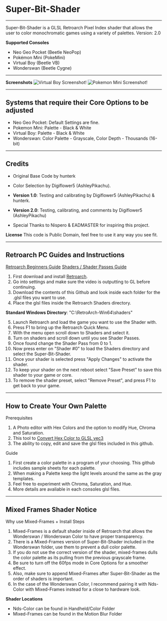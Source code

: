 # Super-Bit-Shader
-----------------------------------------------------------------------------------------------------------------------
Super-Bit-Shader is a GLSL Retroarch Pixel Index shader that allows the user to color monochromatic games using a variety of palettes.
Version: 2.0

**Supported Consoles**
* Neo Geo Pocket (Beetle NeoPop)
* Pokémon Mini (PokeMini)
* Virtual Boy (Beetle VB)
* Wonderswan (Beetle Cygne)

-----------------------------------------------------------------------------------------------------------------------
**Screenshots**
![Virtual Boy Screenshot!](https://repository-images.githubusercontent.com/759192405/6e1eaa6e-f2f6-417a-b952-391bf7cb2621)
![Pokemon Mini Screenshot!](https://i.imgur.com/qhzJsD8.png)

-----------------------------------------------------------------------------------------------------------------------
**Systems that require their Core Options to be adjusted**
-----------------------------------------------------------------------------------------------------------------------
* Neo Geo Pocket: Default Settings are fine.
* Pokemon Mini: Palette - Black & White
* Virtual Boy: Palette - Black & White
* Wonderswan: Color Palette - Grayscale, Color Depth - Thousands (16-bit)

-----------------------------------------------------------------------------------------------------------------------
**Credits**
-----------------------------------------------------------------------------------------------------------------------
* Original Base Code by hunterk
* Color Selection by Digiflower5 (AshleyPikachu).

* **Version 1.0**: Testing and calibrating by Digiflower5 (AshleyPikachu) & hunterk.
* **Version 2.0**: Testing, calibrating, and comments by Digiflower5 (AshleyPikachu)

* Special Thanks to Nispero & EADMASTER for inspiring this project.

**License**
This code is Public Domain, feel free to use it any way you see fit.

-----------------------------------------------------------------------------------------------------------------------
**Retroarch PC Guides and Instructions**
-----------------------------------------------------------------------------------------------------------------------
[Retroarch Beginners Guide](https://www.youtube.com/watch?v=YyZ6IrmsNgY)
[Shaders / Shader Passes Guide](https://www.youtube.com/watch?v=YyZ6IrmsNgY) 

1. First download and install [Retroarch](https://www.retroarch.com/).
2. Go into settings and make sure the video is outputting to GL before continuing.
3. Download the contents of this Github and look inside each folder for the .glsl files you want to use.
4. Place the glsl files inside the Retroarch Shaders directory.

**Standard Windows Directory**: "C:\RetroArch-Win64\shaders"

5. Launch Retroarch and load the game you want to use the Shader with.
6. Press F1 to bring up the Retroarch Quick Menu.
7. With the menu open scroll down to Shaders and select it.
8. Turn on shaders and scroll down until you see Shader Passes. 
9. Once found change the Shader Pass from 0 to 1.
10. Now press enter on "Shader #0" to load the Shaders directory and select the Super-Bit-Shader.
11. Once your shader is selected press "Apply Changes" to activate the shader.
12. To keep your shader on the next reboot select "Save Preset" to save this shader to your game or core.
13. To remove the shader preset, select "Remove Preset", and press F1 to get back to your game.

-----------------------------------------------------------------------------------------------------------------------
**How to Create Your Own Palette**
-----------------------------------------------------------------------------------------------------------------------
Prerequisites
1. A Photo editor with Hex Colors and the option to modify Hue, Chroma and Saturation.
2. This tool to [Convert Hex Color to GLSL vec3](https://airtightinteractive.com/util/hex-to-glsl/)
3. The ability to copy, edit and save the glsl files included in this github.

Guide
1. First create a color palette in a program of your choosing. This github includes sample sheets for each palette.
2. When making a Palette keep the light levels around the same as the gray templates.
3. Feel free to experiment with Chroma, Saturation, and Hue.
4. More details are avaliable in each consoles glsl files.

-----------------------------------------------------------------------------------------------------------------------
**Mixed Frames Shader Notice**
-----------------------------------------------------------------------------------------------------------------------
Why use Mixed-Frames + Install Steps
1. Mixed-Frames is a default shader inside of Retroarch that allows the Wonderswan / Wonderswan Color to have proper transparency.
2. There is a Mixed-Frames version of Super-Bit-Shader included in the Wonderswan folder, use them to prevent a dull color palette.
3. If you do not use the correct version of the shader, mixed-frames dulls the color palette as its pulling from the previous grayscale frame.
4. Be sure to turn off the 60fps mode in Core Options for a smoother effect.
5. Also, make sure to append Mixed-Frames after Super-Bit-Shader as the order of shaders is important.
6. In the case of the Wonderswan Color, I recommend pairing it with Nds-Color with Mixed-Frames instead for a close to hardware look.

**Shader Locations**
   * Nds-Color can be found in Handheld/Color Folder
   * Mixed-Frames can be found in the Motion Blur Folder
